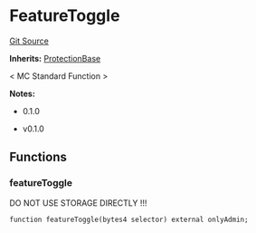# FeatureToggle
[Git Source](https://github.com/metacontract/mc/blob/7db22f6d7abc05705d21c7601fb406ca49c18557/src/devkit/Flattened.sol)

**Inherits:**
[ProtectionBase](../../../02-guides/02-development/03-std-functions/05-std/functions/protected/protection/ProtectionBase.sol/abstract.ProtectionBase.md)

< MC Standard Function >

**Notes:**
- 0.1.0

- v0.1.0


## Functions
### featureToggle

DO NOT USE STORAGE DIRECTLY !!!


```solidity
function featureToggle(bytes4 selector) external onlyAdmin;
```

